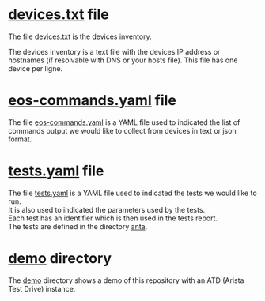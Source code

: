 # [devices.txt](devices.txt) file

The file [devices.txt](devices.txt) is the devices inventory.

The devices inventory is a text file with the devices IP address or hostnames (if resolvable with DNS or your hosts file). This file has one device per ligne.

# [eos-commands.yaml](eos-commands.yaml) file

The file [eos-commands.yaml](eos-commands.yaml) is a YAML file used to indicated the list of commands output we would like to collect from devices in text or json format.

# [tests.yaml](tests.yaml) file

The file [tests.yaml](tests.yaml) is a YAML file used to indicated the tests we would like to run.  
It is also used to indicated the parameters used by the tests.  
Each test has an identifier which is then used in the tests report.  
The tests are defined in the directory [anta](../anta/).

# [demo](demo) directory

The [demo](demo) directory shows a demo of this repository with an ATD (Arista Test Drive) instance.
